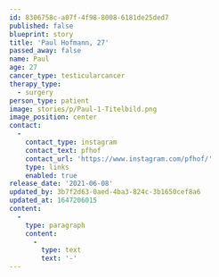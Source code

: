 ```yaml
---
id: 8306758c-a07f-4f98-8008-6181de25ded7
published: false
blueprint: story
title: 'Paul Hofmann, 27'
passed_away: false
name: Paul
age: 27
cancer_type: testicularcancer
therapy_type:
  - surgery
person_type: patient
image: stories/p/Paul-1-Titelbild.png
image_position: center
contact:
  -
    contact_type: instagram
    contact_text: pfhof
    contact_url: 'https://www.instagram.com/pfhof/'
    type: links
    enabled: true
release_date: '2021-06-08'
updated_by: 3b7f2d63-0aed-4ba3-824c-3b1650cef8a6
updated_at: 1647206015
content:
  -
    type: paragraph
    content:
      -
        type: text
        text: '-'
---
```

